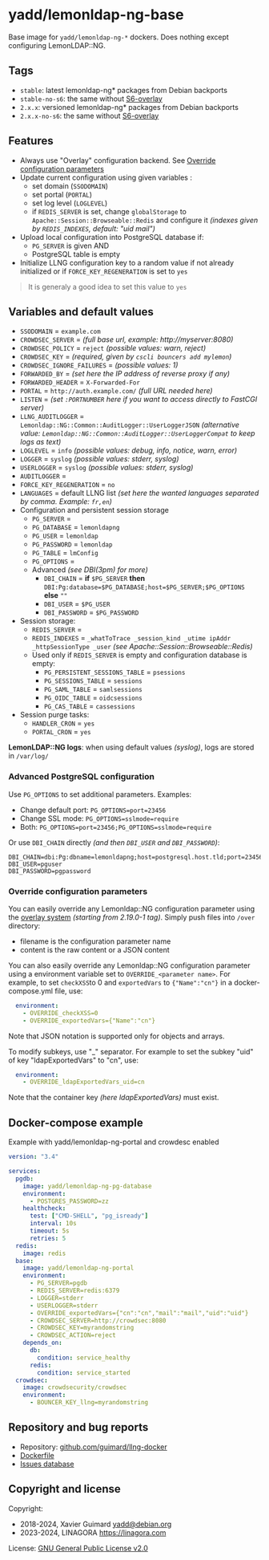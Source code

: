 # yadd/lemonldap-ng-base

Base image for `yadd/lemonldap-ng-*` dockers. Does nothing except configuring
LemonLDAP::NG.

## Tags

* `stable`: latest lemonldap-ng\* packages from Debian backports
* `stable-no-s6`: the same without [S6-overlay](https://github.com/just-containers/s6-overlay)
* `2.x.x`: versioned lemonldap-ng\* packages from Debian backports
* `2.x.x-no-s6`: the same without [S6-overlay](https://github.com/just-containers/s6-overlay)

## Features

* Always use "Overlay" configuration backend.
  See [Override configuration parameters](#override-configuration-parameters)
* Update current configuration using given variables :
  * set domain (`SSODOMAIN`)
  * set portal (`PORTAL`)
  * set log level (`LOGLEVEL`)
  * if `REDIS_SERVER` is set, change `globalStorage` to `Apache::Session::Browseable::Redis`
    and configure it _(indexes given by `REDIS_INDEXES`, default: "uid mail")_
* Upload local configuration into PostgreSQL database if:
  * `PG_SERVER` is given AND
  * PostgreSQL table is empty
* Initialize LLNG configuration key to a random value if not already initialized or if
  `FORCE_KEY_REGENERATION` is set to `yes`

> It is generaly a good idea to set this value to `yes`

## Variables and default values

* `SSODOMAIN` = `example.com`
* `CROWDSEC_SERVER` = _(full base url, example: http://myserver:8080)_
* `CROWDSEC_POLICY` = `reject` _(possible values: warn, reject)_
* `CROWDSEC_KEY` = _(required, given by `cscli bouncers add mylemon`)_
* `CROWDSEC_IGNORE_FAILURES` = _(possible values: <empty> 1)_
* `FORWARDED_BY` = _(set here the IP address of reverse proxy if any)_
* `FORWARDED_HEADER` = `X-Forwarded-For`
* `PORTAL` = `http://auth.example.com/` _(full URL needed here)_
* `LISTEN` = _(set `:PORTNUMBER` here if you want to access directly to FastCGI server)_
* `LLNG_AUDITLOGGER` = `Lemonldap::NG::Common::AuditLogger::UserLoggerJSON`
  _(alternative value: `Lemonldap::NG::Common::AuditLogger::UserLoggerCompat` to keep logs as text)_
* `LOGLEVEL` = `info` _(possible values: debug, info, notice, warn, error)_
* `LOGGER` = `syslog` _(possible values: stderr, syslog)_
* `USERLOGGER` = `syslog` _(possible values: stderr, syslog)_
* `AUDITLOGGER` =
* `FORCE_KEY_REGENERATION` = `no`
* `LANGUAGES` = default LLNG list _(set here the wanted languages separated by comma. Example: `fr,en`)_
* Configuration and persistent session storage
  * `PG_SERVER` =
  * `PG_DATABASE` = `lemonldapng`
  * `PG_USER` = `lemonldap`
  * `PG_PASSWORD` = `lemonldap`
  * `PG_TABLE` = `lmConfig`
  * `PG_OPTIONS` =
  * Advanced _(see DBI(3pm) for more)_
    * `DBI_CHAIN` = **if** `$PG_SERVER` **then** `DBI:Pg:database=$PG_DATABASE;host=$PG_SERVER;$PG_OPTIONS` **else** `""`
    * `DBI_USER` = `$PG_USER`
    * `DBI_PASSWORD` = `$PG_PASSWORD`
* Session storage:
  * `REDIS_SERVER` =
  * `REDIS_INDEXES` = `_whatToTrace _session_kind _utime ipAddr _httpSessionType _user` _(see Apache::Session::Browseable::Redis)_
  * Used only if `REDIS_SERVER` is empty and configuration database is empty:
    * `PG_PERSISTENT_SESSIONS_TABLE` = `psessions`
    * `PG_SESSIONS_TABLE` = `sessions`
    * `PG_SAML_TABLE` = `samlsessions`
    * `PG_OIDC_TABLE` = `oidcsessions`
    * `PG_CAS_TABLE` = `cassessions`
* Session purge tasks:
  * `HANDLER_CRON` = `yes`
  * `PORTAL_CRON` = `yes`

**LemonLDAP::NG logs**: when using default values _(syslog)_, logs are stored in `/var/log/`

### Advanced PostgreSQL configuration

Use `PG_OPTIONS` to set additional parameters. Examples:

 * Change default port: `PG_OPTIONS=port=23456`
 * Change SSL mode: `PG_OPTIONS=sslmode=require`
 * Both: `PG_OPTIONS=port=23456;PG_OPTIONS=sslmode=require`

Or use `DBI_CHAIN` directly _(and then `DBI_USER` and `DBI_PASSWORD`)_:

```
DBI_CHAIN=dbi:Pg:dbname=lemonldapng;host=postgresql.host.tld;port=23456;sslmode=require
DBI_USER=pguser
DBI_PASSWORD=pgpassword
```

### Override configuration parameters

You can easily override any Lemonldap::NG configuration parameter using the
[overlay system](https://lemonldap-ng.org/documentation/latest/overlayconfbackend.html)
_(starting from 2.19.0-1 tag)_. Simply push files into `/over` directory:
  * filename is the configuration parameter name
  * content is the raw content or a JSON content

You can also easily override any Lemonldap::NG configuration parameter using a
environment variable set to `OVERRIDE_<parameter name>`. For example, to set
`checkXSS`to 0 and `exportedVars` to `{"Name":"cn"}` in a docker-compose.yml
file, use:

```yaml
  environment:
    - OVERRIDE_checkXSS=0
    - OVERRIDE_exportedVars={"Name":"cn"}
```

Note that JSON notation is supported only for objects and arrays.

To modify subkeys, use "\_" separator. For example to set the subkey "uid" of
key "ldapExportedVars" to "cn", use:
```yaml
  environment:
    - OVERRIDE_ldapExportedVars_uid=cn
```

Note that the container key _(here ldapExportedVars)_ must exist.

## Docker-compose example

Example with yadd/lemonldap-ng-portal and crowdesc enabled

```yaml
version: "3.4"

services:
  pgdb:
    image: yadd/lemonldap-ng-pg-database
    environment:
      - POSTGRES_PASSWORD=zz
    healthcheck:
      test: ["CMD-SHELL", "pg_isready"]
      interval: 10s
      timeout: 5s
      retries: 5
  redis:
    image: redis
  base:
    image: yadd/lemonldap-ng-portal
    environment:
      - PG_SERVER=pgdb
      - REDIS_SERVER=redis:6379
      - LOGGER=stderr
      - USERLOGGER=stderr
      - OVERRIDE_exportedVars={"cn":"cn","mail":"mail","uid":"uid"}
      - CROWDSEC_SERVER=http://crowdsec:8080
      - CROWDSEC_KEY=myrandomstring
      - CROWDSEC_ACTION=reject
    depends_on:
      db:
        condition: service_healthy
      redis:
        condition: service_started
  crowdsec:
    image: crowdsecurity/crowdsec
    environment:
      - BOUNCER_KEY_llng=myrandomstring
```

## Repository and bug reports

* Repository: [github.com/guimard/llng-docker](https://github.com/guimard/llng-docker/tree/master/base)
* [Dockerfile](https://github.com/guimard/llng-docker/blob/master/base/Dockerfile)
* [Issues database](https://github.com/guimard/llng-docker/issues)

## Copyright and license

Copyright:
 * 2018-2024, Xavier Guimard <yadd@debian.org>
 * 2023-2024, LINAGORA <https://linagora.com>

License: [GNU General Public License v2.0](https://github.com/guimard/llng-docker/blob/master/LICENSE)

